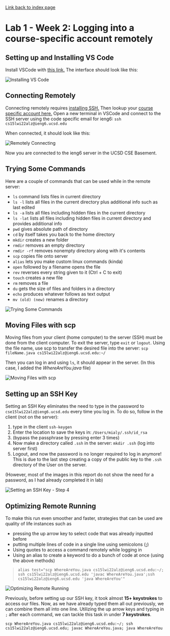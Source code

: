 [Link back to index page](https://mialyssa.github.io/cse15l-lab-reports/)

# Lab 1 - Week 2: Logging into a course-specific account remotely

## Setting up and Installing VS Code

Install VSCode with [this link.](https://code.visualstudio.com/) The interface should look like this:

![Installing VS Code](https://user-images.githubusercontent.com/97639434/149594407-c008ca37-da50-4de2-acce-8ee1b3dd1c4f.png)

## Connecting Remotely 

Connecting remotely requires [installing SSH.](https://docs.microsoft.com/en-us/windows-server/administration/openssh/openssh_install_firstuse) Then lookup your [course specific account here.](https://sdacs.ucsd.edu/~icc/index.php) 
Open a new terminal in VSCode and connect to the SSH server using the code specific email for ieng6:
```ssh cs15lwi22alz@ieng6.ucsd.edu```

When connected, it should look like this: 

![Remotely Connecting](https://user-images.githubusercontent.com/97639434/149598134-bf5b5819-b38a-45b0-ba4b-1c4f8df0d220.png)

Now you are connected to the ieng6 server in the UCSD CSE Basement. 

## Trying Some Commands 

Here are a couple of commands that can be used while in the remote server:

* ```ls``` command lists files in current directory
* ```ls -l``` lists all files in the current directory plus additional info such as last edited 
* ```ls -a``` lists all files including hidden files in the current directory
* ```ls -lat``` lists all files including hidden files in current directory and provides additional info
* ```pwd``` gives absolute path of directory
* ```cd``` by itself takes you back to the home directory
* ```mkdir``` creates a new folder
* ```rmdir``` removes an empty directory
* ```rmdir -rf``` removes nonempty directory along with it's contents
* ```scp``` copies file onto server
* ```alias``` lets you make custom linux commands (kinda)	
* ```open``` followed by a filename opens the file 
* ```rev``` reverses every string given to it (Ctrl + C to exit)
* ```touch``` creates a new file
* ```rm``` removes a file
* ```du``` gets the size of files and folders in a directory
* ```echo``` produces whatever follows as text output
* ```mv (old) (new)``` renames a directory

![Trying Some Commands](https://user-images.githubusercontent.com/97639434/149598715-905eef64-ddb3-4583-aae2-ff59496d8b48.png)

## Moving Files with scp

Moving files from your client (home computer) to the server (SSH) must be done from the client computer. To exit the server, type ```exit``` or ```logout```.
Using the file name, use scp to transfer the desired file into the server:
```scp fileName.java cs15lwi22alz@ieng6.ucsd.edu:~/```

Then you can log in and using ```ls```, it should appear in the server. (In this case, I added the *WhereAreYou.java* file)

![Moving Files with scp](https://user-images.githubusercontent.com/97639434/149599685-9d23b532-4956-4218-b266-a5814ae7083f.png)

## Setting up an SSH Key

Setting an SSH Key eliminates the need to type in the password to ```cse15lwi22alz@ieng6.ucsd.edu``` every time you log in.
To do so, follow in the client (not on the server):
1. type in the client ```ssh-keygen```
2. Enter the location to save the keys in: ```/Users/mialy/.ssh/id_rsa```
3. (bypass the passphrase by pressing enter 3 times)
4. Now make a directory called ```.ssh``` in the server: ```mkdir .ssh``` (log into server first)
5. Logout, and now the password is no longer required to log in anymore! This is due to the last step creating a copy of the public key to the ```.ssh``` directory of the User on the server.

(However, most of the images in this report do not show the need for a password, as I had already completed it in lab)

![Setting an SSH Key - Step 4](https://user-images.githubusercontent.com/97639434/149600346-2bc5d4e8-2a18-4c42-a92a-cbf09957de54.png)

## Optimizing Remote Running

To make this run even smoother and faster, strategies that can be used are quality of life instances such as
* pressing the up arrow key to select code that was already inputted before
* putting multiple lines of code in a single line using semicolons (__;__)
* Using quotes to access a command remotely while logging in
* Using an alias to create a keyword to do a bunch of code at once (using the above methods)
> ```alias test="scp WhereAreYou.java cs15lwi22alz@ieng6.ucsd.edu:~/; ssh cs15lwi22alz@ieng6.ucsd.edu 'javac WhereAreYou.java';ssh cs15lwi22alz@ieng6.ucsd.edu 'java WhereAreYou'" ```

![Optimizing Remote Running](https://user-images.githubusercontent.com/97639434/149601466-6c966840-a367-4b95-ba8b-9bc3e3eb05a9.png)

Previously, before setting up our SSH key, it took almost __15+ keystrokes__ to access our files. Now, as we have already typed them all out previously, we can combine them all into one line. Utilizing the up arrow keys and typing in ```;``` after each command, we can tackle this task in under __7 keystrokes__.

``` scp WhereAreYou.java cs15lwi22alz@ieng6.ucsd.edu:~/; ssh cs15lwi22alz@ieng6.ucsd.edu; javac WhereAreYou.java; java WhereAreYou ```


